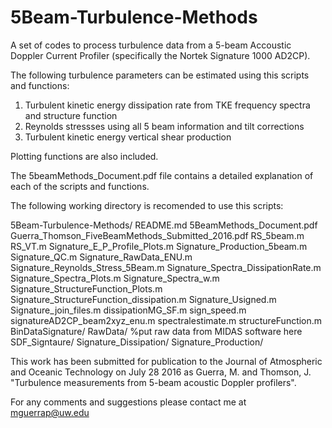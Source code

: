 # 5Beam-Turbulence-Methods

A set of codes to process turbulence data from a 5-beam Accoustic Doppler Current Profiler (specifically the Nortek Signature 1000 AD2CP).


The following turbulence parameters can be estimated using this scripts and functions:

1. Turbulent kinetic energy dissipation rate from TKE frequency spectra and structure function
2. Reynolds stressses using all 5 beam information and tilt corrections 
3. Turbulent kinetic energy vertical shear production 

Plotting functions are also included.

The 5beamMethods_Document.pdf file contains a detailed explanation of each of the scripts and functions.

The following working directory is recomended to use this scripts:

  5Beam-Turbulence-Methods/
		README.md
    5BeamMethods_Document.pdf
    Guerra_Thomson_FiveBeamMethods_Submitted_2016.pdf
    RS_5beam.m
    RS_VT.m
    Signature_E_P_Profile_Plots.m
    Signature_Production_5beam.m
    Signature_QC.m
    Signature_RawData_ENU.m
    Signature_Reynolds_Stress_5Beam.m
    Signature_Spectra_DissipationRate.m
    Signature_Spectra_Plots.m
    Signature_Spectra_w.m
    Signature_StructureFunction_Plots.m
    Signature_StructureFunction_dissipation.m
    Signature_Usigned.m
    Signature_join_files.m
    dissipationMG_SF.m
    sign_speed.m
    signatureAD2CP_beam2xyz_enu.m
    spectralestimate.m
    structureFunction.m
		BinDataSignature/ 
    RawData/ %put raw data from MIDAS software here
    SDF_Signtaure/
    Signature_Dissipation/
    Signature_Production/



This work has been submitted for publication to the Journal of Atmospheric and Oceanic Technology on July 28 2016 as Guerra, M. and Thomson, J. "Turbulence measurements from 5-beam acoustic Doppler profilers".


For any comments and suggestions please contact me at mguerrap@uw.edu
